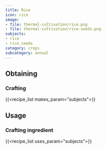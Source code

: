 ```yaml
---
title: Rice
icon: rice
image:
- file: thermal-cultivation/rice.png
- file: thermal-cultivation/rice-seeds.png
subjects: 
- rice
- rice_seeds
category: crops
subcategory: annual
---
```



Obtaining
---------

### Crafting
{{<recipe_list makes_param="subjects">}}

Usage
-----

### Crafting ingredient
{{<recipe_list uses_param="subjects">}}